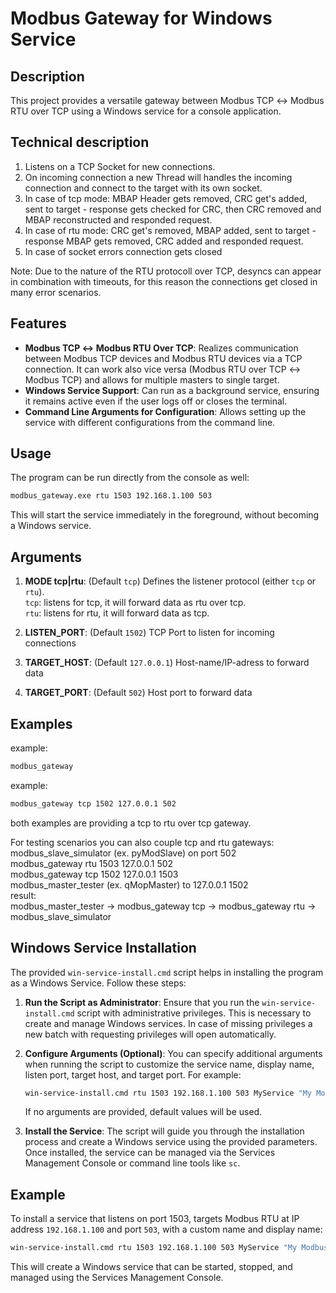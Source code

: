# Modbus Gateway for Windows Service

## Description
This project provides a versatile gateway between Modbus TCP ↔ Modbus RTU over TCP using a Windows service for a console application.

## Technical description
1. Listens on a TCP Socket for new connections.
2. On incoming connection a new Thread will handles the incoming connection and connect to the target with its own socket.
3. In case of tcp mode: MBAP Header gets removed, CRC get's added, sent to target - response gets checked for CRC, then CRC removed and MBAP reconstructed and responded request.
3. In case of rtu mode: CRC get's removed, MBAP added, sent to target - response MBAP gets removed, CRC added and responded request.
4. In case of socket errors connection gets closed

Note: Due to the nature of the RTU protocoll over TCP, desyncs can appear in combination with timeouts, for this reason the connections get closed in many error scenarios.

## Features
- **Modbus TCP ↔ Modbus RTU Over TCP**: Realizes communication between Modbus TCP devices and Modbus RTU devices via a TCP connection. It can work also vice versa (Modbus RTU over TCP ↔ Modbus TCP) and allows for multiple masters to single target.
- **Windows Service Support**: Can run as a background service, ensuring it remains active even if the user logs off or closes the terminal.
- **Command Line Arguments for Configuration**: Allows setting up the service with different configurations from the command line.


## Usage
The program can be run directly from the console as well:

```sh
modbus_gateway.exe rtu 1503 192.168.1.100 503
```

This will start the service immediately in the foreground, without becoming a Windows service.

## Arguments

1. **MODE tcp|rtu**: (Default `tcp`) Defines the listener protocol (either `tcp` or `rtu`).  
    `tcp`: listens for tcp, it will forward data as rtu over tcp.  
    `rtu`: listens for rtu, it will forward data as tcp.

2. **LISTEN_PORT**: (Default `1502`) TCP Port to listen for incoming connections

3. **TARGET_HOST**: (Default `127.0.0.1`) Host-name/IP-adress to forward data 

4. **TARGET_PORT**: (Default `502`) Host port to forward data

## Examples

example:
```sh
modbus_gateway
```
example:
```sh
modbus_gateway tcp 1502 127.0.0.1 502
```
both examples are providing a tcp to rtu over tcp gateway.

For testing scenarios you can also couple tcp and rtu gateways:
modbus_slave_simulator (ex. pyModSlave) on port 502  
modbus_gateway rtu 1503 127.0.0.1 502  
modbus_gateway tcp 1502 127.0.0.1 1503  
modbus_master_tester (ex. qMopMaster) to 127.0.0.1 1502  
result:  
modbus_master_tester -> modbus_gateway tcp -> modbus_gateway rtu -> modbus_slave_simulator


## Windows Service Installation
The provided `win-service-install.cmd` script helps in installing the program as a Windows Service. Follow these steps:

1. **Run the Script as Administrator**:
   Ensure that you run the `win-service-install.cmd` script with administrative privileges. This is necessary to create and manage Windows services. In case of missing privileges a new batch with requesting privileges will open automatically.

2. **Configure Arguments (Optional)**:
   You can specify additional arguments when running the script to customize the service name, display name, listen port, target host, and target port. For example:
   ```sh
   win-service-install.cmd rtu 1503 192.168.1.100 503 MyService "My Modbus Gateway Service"
   ```
   If no arguments are provided, default values will be used.

3. **Install the Service**:
   The script will guide you through the installation process and create a Windows service using the provided parameters. Once installed, the service can be managed via the Services Management Console or command line tools like `sc`.

## Example
To install a service that listens on port 1503, targets Modbus RTU at IP address `192.168.1.100` and port `503`, with a custom name and display name:

```sh
win-service-install.cmd rtu 1503 192.168.1.100 503 MyService "My Modbus Gateway Service"
```

This will create a Windows service that can be started, stopped, and managed using the Services Management Console.
